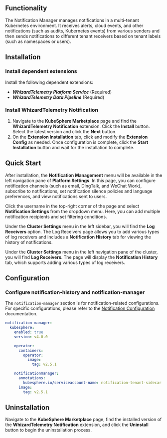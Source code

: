## Functionality

The Notification Manager manages notifications in a multi-tenant Kubernetes environment. It receives alerts, cloud events, and other notifications (such as audits, Kubernetes events) from various senders and then sends notifications to different tenant receivers based on tenant labels (such as namespaces or users).

## Installation

### Install dependent extensions

Install the following dependent extensions:  

- ***WhizardTelemetry Platform Service*** (Required)
- ***WhizardTelemetry Data Pipeline*** (Required)

### Install WhizardTelemetry Notification

1. Navigate to the **KubeSphere Marketplace** page and find the **WhizardTelemetry Notification** extension. Click the **Install** button. Select the latest version and click the **Next** button.
2. On the **Extension Installation** tab, click and modify the **Extension Config** as needed. Once configuration is complete, click the **Start Installation** button and wait for the installation to complete.

## Quick Start

After installation, the **Notification Management** menu will be available in the left navigation pane of **Platform Settings**. In this page, you can configure notification channels (such as email, DingTalk, and WeChat Work), subscribe to notifications, set notification silence policies and language preferences, and view notifications sent to users.

Click the username in the top-right corner of the page and select **Notification Settings** from the dropdown menu. Here, you can add multiple notification recipients and set filtering conditions.

Under the **Cluster Settings** menu in the left sidebar, you will find the **Log Receivers** option. The Log Receivers page allows you to add various types of log receivers and includes a **Notification History** tab for viewing the history of notifications.

Under the **Cluster Settings** menu in the left navigation pane of the cluster, you will find **Log Receivers**. The page will display the **Notification History** tab, which supports adding various types of log receivers.

## Configuration

### Configure notification-history and notification-manager

The `notification-manager` section is for notification-related configurations. For specific configurations, please refer to the [Notification Configuration](https://github.com/kubesphere/notification-manager) documentation.

```yaml
notification-manager:
  kubesphere:
    enabled: true
    version: v4.0.0

    operator:
      containers:
        operator:
          image:
            tag: v2.5.1

    notificationmanager:
      annotations:
        kubesphere.io/serviceaccount-name: notification-tenant-sidecar
      image:
        tag: v2.5.1
```

## Uninstallation

Navigate to the **KubeSphere Marketplace** page, find the installed version of the **WhizardTelemetry Notification** extension, and click the **Uninstall** button to begin the uninstallation process.
